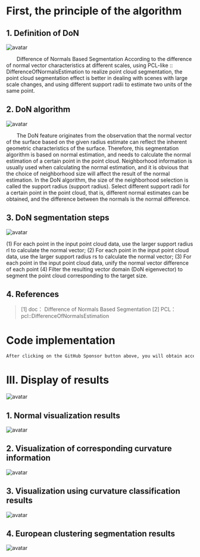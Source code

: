 #  First, the principle of the algorithm 

##  1. Definition of DoN 

 ![avatar]( 20210208092728157.png) 

   Difference of Normals Based Segmentation According to the difference of normal vector characteristics at different scales, using PCL-like :: DifferenceOfNormalsEstimation to realize point cloud segmentation, the point cloud segmentation effect is better in dealing with scenes with large scale changes, and using different support radii to estimate two units of the same point. 

##  2. DoN algorithm 

 ![avatar]( 20200727164719382.png) 

   The DoN feature originates from the observation that the normal vector of the surface based on the given radius estimate can reflect the inherent geometric characteristics of the surface. Therefore, this segmentation algorithm is based on normal estimation, and needs to calculate the normal estimation of a certain point in the point cloud. Neighborhood information is usually used when calculating the normal estimation, and it is obvious that the choice of neighborhood size will affect the result of the normal estimation. In the DoN algorithm, the size of the neighborhood selection is called the support radius (support radius). Select different support radii for a certain point in the point cloud, that is, different normal estimates can be obtained, and the difference between the normals is the normal difference.  

##  3. DoN segmentation steps 

 ![avatar]( 2021020809284530.png) 

 (1) For each point in the input point cloud data, use the larger support radius rl to calculate the normal vector; (2) For each point in the input point cloud data, use the larger support radius rs to calculate the normal vector; (3) For each point in the input point cloud data, unify the normal vector difference of each point (4) Filter the resulting vector domain (DoN eigenvector) to segment the point cloud corresponding to the target size. 

##  4. References 

>  [1] doc： Difference of Normals Based Segmentation [2] PCL：pcl::DifferenceOfNormalsEstimation 

#  Code implementation 

  ```python  
After clicking on the GitHub Sponsor button above, you will obtain access permissions to my private code repository ( https://github.com/slowlon/my_code_bar ) to view this blog code. By searching the code number of this blog, you can find the code you need, code number is: 2024020309574150325
  ```  
#  III. Display of results 

 ![avatar]( 202007271625083.png) 

##  1. Normal visualization results 

 ![avatar]( 20200727162520533.png) 

##  2. Visualization of corresponding curvature information 

 ![avatar]( 20200727162620807.png) 

##  3. Visualization using curvature classification results 

 ![avatar]( 20200727162655622.png) 

##  4. European clustering segmentation results 

 ![avatar]( 20200727162742590.png) 


